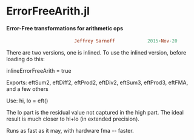 # ErrorFreeArith.jl
#### Error-Free transformations for arithmetic ops
```ruby
                         Jeffrey Sarnoff            2015-Nov-20
```
 

There are two versions, one is inlined.  To use the inlined version, before loading do this:

inlineErrorFreeArith = true

Exports: eftSum2, eftDiff2, eftProd2, eftDiv2, eftSum3, eftProd3, eftFMA, and a few others

Use:  hi, lo = eft<function>()

The lo part is the residual value not captured in the high part.
The ideal result is much closer to hi+lo (in extended precision).

Runs as fast as it may, with hardware fma -- faster.

